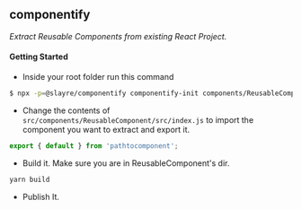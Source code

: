 ## componentify

_Extract Reusable Components from existing React Project._

#### Getting Started

- Inside your root folder run this command

```sh
$ npx -p=@slayre/componentify componentify-init components/ReusableComponent
```
- Change the contents of `src/components/ReusableComponent/src/index.js` to import the component you want to extract and export it.

```javascript
export { default } from 'pathtocomponent';
```
- Build it. Make sure you are in ReusableComponent's dir.

```sh
yarn build
```

- Publish It.